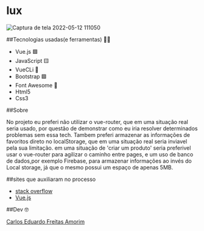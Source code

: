 # lux

![Captura de tela 2022-05-12 111050](https://user-images.githubusercontent.com/93801199/168096122-381e7030-7779-438f-abd8-504af1f9f064.jpg)

##Tecnologias usadas(e ferramentas) 🧑‍💻

- Vue.js 🟩
- JavaScript 🟨
- VueCLi 🍏
- Bootstrap 🟪
- Font Awesome 📝
- Html5 
- Css3

##Sobre

<p>
  No projeto eu preferi não utilizar o vue-router, que em uma situação real seria usado, por questão de demonstrar como eu iria resolver determinados problemas sem essa tech.
  Tambem preferi armazenar as informações de favoritos direto no localStorage, que em uma situação real seria inviavel pela sua limitação.
  em uma situação de 'criar um produto' seria preferivel usar o vue-router para agilizar o caminho entre pages, e um uso de banco de dados,por exemplo Firebase, para armazenar informações ao invés do Local storage, já que o mesmo possui um espaço de apenas 5MB.
</p>
##sites que auxiliaram no processo

- [stack overflow](https://stackoverflow.com/)
- [Vue.js](https://vuejs.org/guide/introduction.html)


##Dev 🤓

[Carlos Eduardo Freitas Amorim](https://www.linkedin.com/in/carlos-eduardo-freitas-amorim-13102719b/)
